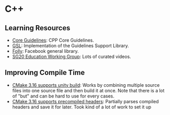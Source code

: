 # C++

## Learning Resources

- [Core Guidelines](3): CPP Core Guidelines.
- [GSL](1): Implementation of the Guidelines Support Library.
- [Folly](2): Facebook general library.
- [SG20 Education Working Group](4): Lots of curated videos.

## Improving Compile Time

- [CMake 3.16 supports unity build](5): Works by combining multiple source files into one source file and then build it at once. Note that there is a lot of "but" and can be hard to use for every cases.
- [CMake 3.16 supports precompiled headers](6): Partially parses compiled headers and save it for later. Took kind of  a lot of work to set it up

[1]: https://github.com/Microsoft/gsl
[2]: https://github.com/facebook/folly
[3]: https://isocpp.github.io/CppCoreGuidelines/CppCoreGuidelines
[4]: https://www.cjdb.com.au/sg20-and-videos.html

[5]: https://cmake.org/cmake/help/v3.16/prop_tgt/UNITY_BUILD.html
[6]: https://cmake.org/cmake/help/latest/command/target_precompile_headers.html
